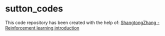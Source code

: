 # sutton_codes
This code repository has been created with the help of: [ShangtongZhang - Reinforcement learning introduction](https://github.com/ShangtongZhang/reinforcement-learning-an-introduction)
